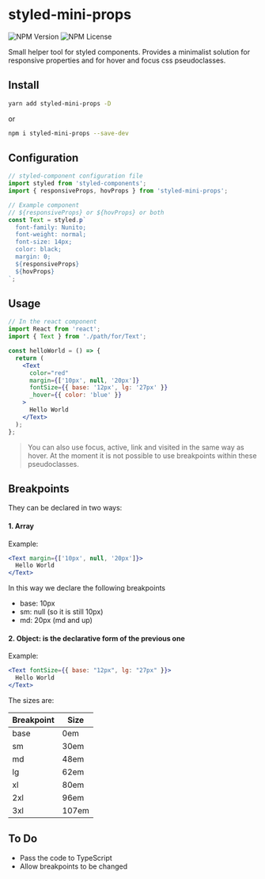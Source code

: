 # styled-mini-props

![NPM Version](https://img.shields.io/npm/v/styled-mini-props)
![NPM License](https://img.shields.io/npm/l/styled-mini-props)

Small helper tool for styled components. Provides a minimalist solution for responsive properties and for hover and focus css pseudoclasses.

## Install

```bash
yarn add styled-mini-props -D
```

or

```bash
npm i styled-mini-props --save-dev
```

## Configuration

```js
// styled-component configuration file
import styled from 'styled-components';
import { responsiveProps, hovProps } from 'styled-mini-props';

// Example component
// ${responsiveProps} or ${hovProps} or both
const Text = styled.p`
  font-family: Nunito;
  font-weight: normal;
  font-size: 14px;
  color: black;
  margin: 0;
  ${responsiveProps}
  ${hovProps}
`;
```

## Usage

```jsx
// In the react component
import React from 'react';
import { Text } from './path/for/Text';

const helloWorld = () => {
  return (
    <Text
      color="red"
      margin={['10px', null, '20px']}
      fontSize={{ base: '12px', lg: '27px' }}
      _hover={{ color: 'blue' }}
    >
      Hello World
    </Text>
  );
};
```

> You can also use focus, active, link and visited in the same way as hover. At the moment it is not possible to use breakpoints within these pseudoclasses.

## Breakpoints

They can be declared in two ways:

#### 1. **Array**

Example:

```jsx
<Text margin={['10px', null, '20px']}>
  Hello World
</Text>
```

In this way we declare the following breakpoints

- base: 10px
- sm: null (so it is still 10px)
- md: 20px (md and up)

#### 2. **Object**: is the declarative form of the previous one

Example:

```jsx
<Text fontSize={{ base: "12px", lg: "27px" }}>
  Hello World
</Text>
```

The sizes are:

| Breakpoint | Size  |
| ---------- | ----- |
| base       | 0em   |
| sm         | 30em  |
| md         | 48em  |
| lg         | 62em  |
| xl         | 80em  |
| 2xl        | 96em  |
| 3xl        | 107em |

## To Do

- Pass the code to TypeScript
- Allow breakpoints to be changed
